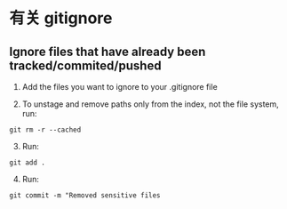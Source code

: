 # 有关 gitignore

## Ignore files that have already been tracked/commited/pushed

1. Add the files you want to ignore to your .gitignore file

2. To unstage and remove paths only from the index, not the file system, run:

`git rm -r --cached`

3. Run:

`git add .`

4. Run:

`git commit -m "Removed sensitive files`